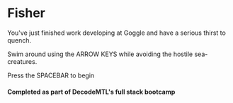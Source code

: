 # Fisher

You've just finished work developing at Goggle and have a serious thirst to quench.
  
Swim around using the ARROW KEYS while avoiding the hostile sea-creatures.
   
Press the SPACEBAR to begin

#### Completed as part of DecodeMTL's full stack bootcamp
